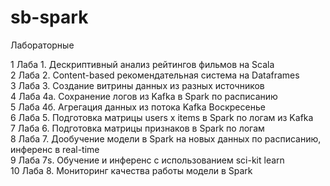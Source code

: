 # sb-spark

Лабораторные <br />

1	Лаба 1. Дескриптивный анализ рейтингов фильмов на Scala	<br />
2	Лаба 2. Content-based рекомендательная система на Dataframes <br />
3	Лаба 3. Создание витрины данных из разных источников		<br />
4	Лаба 4a. Сохранение логов из Kafka в Spark по расписанию	<br />
5	Лаба 4б. Агрегация данных из потока Kafka		Воскресенье <br />
6	Лаба 5. Подготовка матрицы users x items в Spark по логам из Kafka	<br />
7	Лаба 6. Подготовка матрицы признаков в Spark по логам	 <br />
8	Лаба 7. Дообучение модели в Spark на новых данных по расписанию, инференс в real-time <br />
9	Лаба 7s. Обучение и инференс с использованием sci-kit learn <br />
10	Лаба 8. Мониторинг качества работы модели в Spark	 <br />
